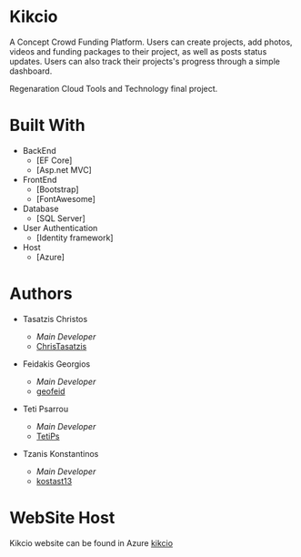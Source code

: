 # Kikcio
A Concept Crowd Funding Platform. Users can create projects, add photos, videos and funding packages to their project, as well as posts status updates. 
Users can also track their projects's progress through a simple dashboard.

Regenaration Cloud Tools and Technology final project.


# Built With
- BackEnd
    - [EF Core] 
    - [Asp.net MVC]
- FrontEnd
    - [Bootstrap]
    - [FontAwesome]
- Database
    - [SQL Server]
- User Authentication
    - [Identity framework]
- Host
    - [Azure]

# Authors
- Tasatzis Christos
  - *Main Developer* 
  - [ChrisTasatzis](https://github.com/ChrisTasatzis)
  
- Feidakis Georgios
  - *Main Developer* 
  - [geofeid](https://github.com/geofeid)
  
- Teti Psarrou
  - *Main Developer* 
  - [TetiPs](https://github.com/TetiPs)
  
- Tzanis Konstantinos
  - *Main Developer* 
  - [kostast13](https://github.com/kostast13)

# WebSite Host
Kikcio website can be found in Azure [kikcio](https://crowdfundingmvc20211209125608.azurewebsites.net)
